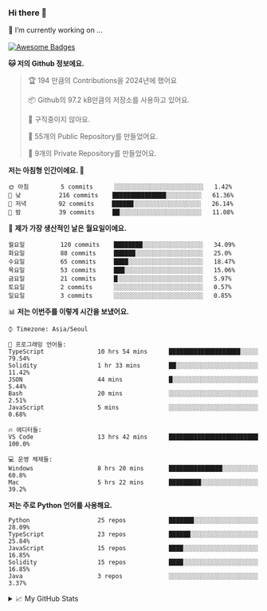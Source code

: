 ### Hi there 👋 
🔭 I’m currently working on ... </br></br>
[![Awesome Badges](https://img.shields.io/badge/Introduce-EN-green.svg)](https://github.com/tlatkdgus1/tlatkdgus1/blob/main/README.md.en)

<!--START_SECTION:waka-->
**🐱 저의 Github 정보에요.** 

> 🏆 194 만큼의 Contributions을 2024년에 했어요
 > 
> 📦 Github의 97.2 kB만큼의 저장소를 사용하고 있어요. 
 > 
> 🚫 구직중이지 않아요.
 > 
> 📜 55개의 Public Repository를 만들었어요. 
 > 
> 🔑 9개의 Private Repository를 만들었어요.  

**저는 아침형 인간이에요. 🐤** 

```text
🌞 아침         5 commits      ░░░░░░░░░░░░░░░░░░░░░░░░░   1.42% 
🌆 낮　         216 commits    ███████████████░░░░░░░░░░   61.36% 
🌃 저녁         92 commits     ██████░░░░░░░░░░░░░░░░░░░   26.14% 
🌙 밤　         39 commits     ██░░░░░░░░░░░░░░░░░░░░░░░   11.08%

```
📅 **제가 가장 생산적인 날은 월요일이에요.** 

```text
월요일          120 commits    ████████░░░░░░░░░░░░░░░░░   34.09% 
화요일          88 commits     ██████░░░░░░░░░░░░░░░░░░░   25.0% 
수요일          65 commits     ████░░░░░░░░░░░░░░░░░░░░░   18.47% 
목요일          53 commits     ███░░░░░░░░░░░░░░░░░░░░░░   15.06% 
금요일          21 commits     █░░░░░░░░░░░░░░░░░░░░░░░░   5.97% 
토요일          2 commits      ░░░░░░░░░░░░░░░░░░░░░░░░░   0.57% 
일요일          3 commits      ░░░░░░░░░░░░░░░░░░░░░░░░░   0.85%

```


📊 **저는 이번주를 이렇게 시간을 보냈어요.** 

```text
⌚︎ Timezone: Asia/Seoul

💬 프로그래밍 언어들: 
TypeScript               10 hrs 54 mins      ████████████████████░░░░░   79.54% 
Solidity                 1 hr 33 mins        ██░░░░░░░░░░░░░░░░░░░░░░░   11.42% 
JSON                     44 mins             █░░░░░░░░░░░░░░░░░░░░░░░░   5.44% 
Bash                     20 mins             ░░░░░░░░░░░░░░░░░░░░░░░░░   2.51% 
JavaScript               5 mins              ░░░░░░░░░░░░░░░░░░░░░░░░░   0.68%

🔥 에디터들: 
VS Code                  13 hrs 42 mins      █████████████████████████   100.0%

💻 운영 체제들: 
Windows                  8 hrs 20 mins       ███████████████░░░░░░░░░░   60.8% 
Mac                      5 hrs 22 mins       █████████░░░░░░░░░░░░░░░░   39.2%

```

**저는 주로 Python 언어를 사용해요.** 

```text
Python                   25 repos            ███████░░░░░░░░░░░░░░░░░░   28.09% 
TypeScript               23 repos            ██████░░░░░░░░░░░░░░░░░░░   25.84% 
JavaScript               15 repos            ████░░░░░░░░░░░░░░░░░░░░░   16.85% 
Solidity                 15 repos            ████░░░░░░░░░░░░░░░░░░░░░   16.85% 
Java                     3 repos             ░░░░░░░░░░░░░░░░░░░░░░░░░   3.37%

```



<!--END_SECTION:waka-->

<details>
<summary>📈 My GitHub Stats</summary>
<p align="center"> <img src="https://github-readme-stats.vercel.app/api?username=tlatkdgus1&show_icons=true" alt="tlatkdgus1" />
</details>
